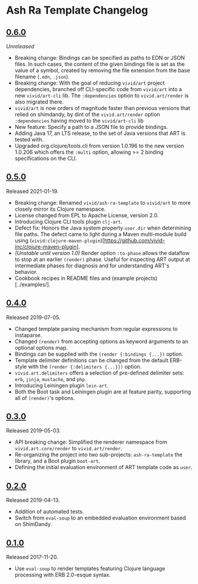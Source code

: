 # Ash Ra Template Changelog

## [0.6.0]
_Unreleased_
- Breaking change: Bindings can be specified as paths to EDN or JSON files. In such cases, the content of the given bindings file is set as the value of a symbol, created by removing the file extension from the base filename (`.edn`, `.json`).
- Breaking change: With the goal of reducing `vivid/art` project dependencies, branched off CLI-specific code from `vivid/art` into a new `vivid/art-cli` lib. The `:dependencies` option to `vivid.art/render` is also migrated there.
- `vivid/art` is now orders of magnitude faster than previous versions that relied on shimdandy, by dint of the `vivid.art/render` option `:dependencies` having moved to the `vivid/art-cli` lib
- New feature: Specify a path to a JSON file to provide bindings.
- Adding Java 17, an LTS release, to the set of Java versions that ART is tested with.
- Upgraded org.clojure/tools.cli from version 1.0.196 to the new version 1.0.206 which offers the `:multi` option, allowing >= 2 binding specifications on the CLI.

## [0.5.0]
Released 2021-01-19.
- Breaking change: Renamed `vivid/ash-ra-template` to `vivid/art` to more closely mirror its Clojure namespace.
- License changed from EPL to Apache License, version 2.0.
- Introducing Clojure CLI tools plugin `clj-art`.
- Defect fix: Honors the Java system property `user.dir` when determining file paths.
  The defect came to light during a Maven multi-module build using (`vivid:clojure-maven-plugin`)[https://github.com/vivid-inc/clojure-maven-plugin].
- _(Unstable until version 1.0)_ Render option `:to-phase` allows the dataflow to stop at an earlier `(render)` phase.
  Useful for inspecting ART output at intermediate phases for diagnosis and for understanding ART's behavior.
- Cookbook recipes in README files and (example projects)[../examples/].

## [0.4.0]
Released 2019-07-05.
- Changed template parsing mechanism from regular expressions to instaparse.
- Changed `(render)` from accepting options as keyword arguments to an optional options map.
- Bindings can be supplied with the `(render {:bindings {...})` option.
- Template delimiter definitions can be changed from the default ERB-style with the `(render {:delimiters {...}})` option.
- `vivid.art.delimiters` offers a selection of pre-defined delimiter sets: `erb`, `jinja`, `mustache`, and `php`.
- Introducing Leiningen plugin `lein-art`.
- Both the Boot task and Leiningen plugin are at feature parity, supporting all of `(render)`'s options.

## [0.3.0]
Released 2019-05-03.
- API breaking change: Simplified the renderer namespace from `vivid.art.core/render` to `vivid.art/render`.
- Re-organizing the project into two sub-projects: `ash-ra-template` the library, and a Boot plugin `boot-art`.
- Defining the initial evaluation environment of ART template code as `user`.

## [0.2.0]
Released 2019-04-13.
- Addition of automated tests.
- Switch from `eval-soup` to an embedded evaluation environment based on ShimDandy.

## [0.1.0]
Released 2017-11-20.
- Use `eval-soup` to render templates featuring Clojure language processing with ERB 2.0-esque syntax.

[0.6.0]: https://github.com/vivid-inc/ash-ra-template/compare/ash-ra-template-0.5.0...ash-ra-template-0.6.0
[0.5.0]: https://github.com/vivid-inc/ash-ra-template/compare/ash-ra-template-0.4.0...ash-ra-template-0.5.0
[0.4.0]: https://github.com/vivid-inc/ash-ra-template/compare/ash-ra-template-0.3.0...ash-ra-template-0.4.0
[0.3.0]: https://github.com/vivid-inc/ash-ra-template/compare/ash-ra-template-0.2.0...ash-ra-template-0.3.0
[0.2.0]: https://github.com/vivid-inc/ash-ra-template/compare/ash-ra-template-0.1.0...ash-ra-template-0.2.0
[0.1.0]: https://github.com/vivid-inc/ash-ra-template/tree/ash-ra-template-0.1.0
